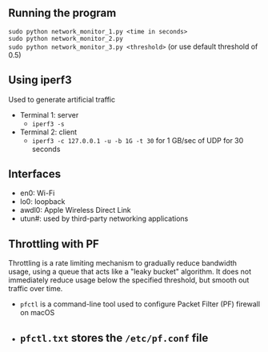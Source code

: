 ## Running the program
`sudo python network_monitor_1.py <time in seconds>`\
`sudo python network_monitor_2.py`\
`sudo python network_monitor_3.py <threshold>` (or use default threshold of 0.5)

## Using iperf3 
Used to generate artificial traffic 
- Terminal 1: server
    - `iperf3 -s`
- Terminal 2: client
    - `iperf3 -c 127.0.0.1 -u -b 1G -t 30` for 1 GB/sec of UDP for 30 seconds

## Interfaces
- en0: Wi-Fi 
- lo0: loopback
- awdl0: Apple Wireless Direct Link 
- utun#: used by third-party networking applications

## Throttling with PF 
Throttling is a rate limiting mechanism to gradually reduce bandwidth usage, using a queue that acts like a "leaky bucket" algorithm. 
It does not immediately reduce usage below the specified threshold, but smooth out traffic over time.
- `pfctl` is a command-line tool used to configure Packet Filter (PF) firewall on macOS 
- `pfctl.txt` stores the `/etc/pf.conf` file            
    - 
 
